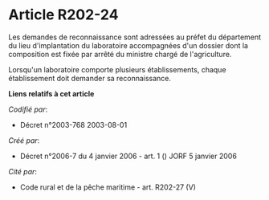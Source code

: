 # Article R202-24

Les demandes de reconnaissance sont adressées au préfet du département du lieu d'implantation du laboratoire accompagnées
d'un dossier dont la composition est fixée par arrêté du ministre chargé de l'agriculture.

Lorsqu'un laboratoire comporte plusieurs établissements, chaque établissement doit demander sa reconnaissance.

**Liens relatifs à cet article**

_Codifié par_:

  - Décret n°2003-768 2003-08-01

_Créé par_:

  - Décret n°2006-7 du 4 janvier 2006 - art. 1 () JORF 5 janvier 2006

_Cité par_:

  - Code rural et de la pêche maritime - art. R202-27 (V)
